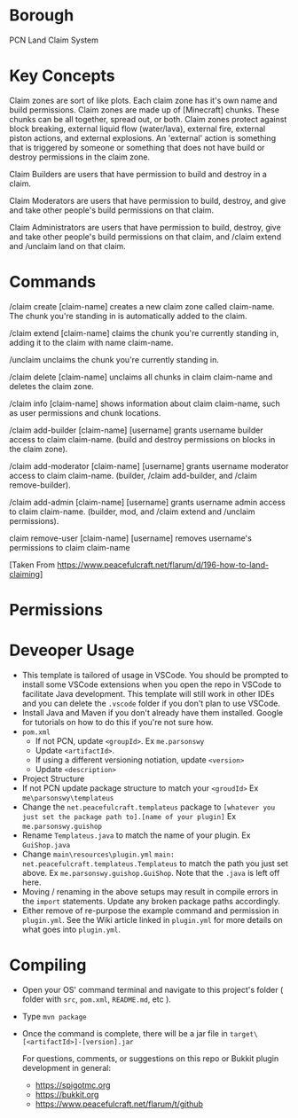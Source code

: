 # Borough
PCN Land Claim System
# Key Concepts
Claim zones are sort of like plots. Each claim zone has it's own name and build permissions. Claim zones are made up of [Minecraft] chunks. These chunks can be all together, spread out, or both. Claim zones
protect against block breaking, external liquid flow (water/lava), external fire, external piston actions, and external explosions. An 'external' action is something that is triggered by someone or something that does not have build or destroy permissions in the claim zone.

Claim Builders are users that have permission to build and destroy in a claim.

Claim Moderators are users that have permission to build, destroy, and give and take other people's build permissions on that claim.

Claim Administrators are users that have permission to build, destroy, give and take other people's build permissions on that claim, and /claim extend and /unclaim land on that claim.

# Commands
/claim create [claim-name] creates a new claim zone called claim-name. The chunk you're standing in is automatically added to the claim.

/claim extend [claim-name] claims the chunk you're currently standing in, adding it to the claim with name claim-name.

/unclaim unclaims the chunk you're currently standing in.

/claim delete [claim-name] unclaims all chunks in claim claim-name and deletes the claim zone.

/claim info [claim-name] shows information about claim claim-name, such as user permissions and chunk locations.

/claim add-builder [claim-name] [username] grants username builder access to claim claim-name. (build and destroy permissions on blocks in the claim zone).

/claim add-moderator [claim-name] [username] grants username moderator access to claim claim-name. (builder, /claim add-builder, and /claim remove-builder).

/claim add-admin [claim-name] [username] grants username admin access to claim claim-name. (builder, mod, and /claim extend and /unclaim permissions).

claim remove-user [claim-name] [username] removes username's permissions to claim claim-name

[Taken From https://www.peacefulcraft.net/flarum/d/196-how-to-land-claiming]
# Permissions

# Deveoper Usage
- This template is tailored of usage in VSCode. You should be prompted to install some VSCode extensions when you open the repo in VSCode to facilitate Java development. This template will still work in other IDEs and you can delete the `.vscode` folder if you don't plan to use VSCode.
- Install Java and Maven if you don't already have them installed. Google for tutorials on how to do this if you're not sure how.
- `pom.xml`
  - If not PCN, update `<groupId>`. Ex `me.parsonswy`
  - Update `<artifactId>`.
  - If using a different versioning notiation, update `<version>`
  - Update `<description>`
-  Project Structure
  - If not PCN update package structure to match your `<groudId>` Ex `me\parsonswy\templateus`
  - Change the `net.peacefulcraft.templateus` package to `[whatever you just set the package path to].[name of your plugin]` Ex `me.parsonswy.guishop`
  - Rename `Templateus.java` to match the name of your plugin. Ex `GuiShop.java`
  - Change `main\resources\plugin.yml` `main: net.peacefulcraft.templateus.Templateus` to match the path you just set above. Ex `me.parsonswy.guishop.GuiShop`. Note that the `.java` is left off here.
  - Moving / renaming in the above setups may result in compile errors in the `import` statements. Update any broken package paths accordingly.
  - Either remove of re-purpose the example command and permission in `plugin.yml`. See the Wiki article linked in `plugin.yml` for more details on what goes into `plugin.yml`.

# Compiling
- Open your OS' command terminal and navigate to this project's folder ( folder with `src`, `pom.xml`, `README.md`, etc ).
- Type `mvn package`
- Once the command is complete, there will be a jar file in `target\[<artifactId>]-[version].jar`

  For questions, comments, or suggestions on this repo or Bukkit plugin development in general:
  - https://spigotmc.org
  - https://bukkit.org
  - https://www.peacefulcraft.net/flarum/t/github
